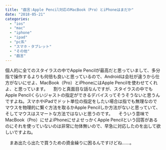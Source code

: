 ```yaml
---
title: "戯言:Apple Pencil対応のMacBook（Pro）とiPhoneはまだか"
date: "2018-05-21"
categories: 
  - "ios"
  - "mac"
  - "iphone"
  - "ipad"
  - "pc系"
  - "スマホ・タブレット"
  - "その他"
  - "戯言"
---
```


個人的に全てのスタイラスの中でApple Pencilが最高だと思っていまして、多分指で操作するよりも何倍も良いと思っているので、Androidは会社が違うから仕方がないにせよ、MacBook（Pro）とiPhoneにはApple Pencilを使わせてくれよ、と思っています。 　割りと真面目な話なんですが、スタイラスの中でもApple Pencilくらいジャストの指定ができるデバイスってそうそうないと思うんですよね。スマホやiPadでドット単位の指定をしたい場合は指でも無理なのでマウスを物理的に繋ぐ方法を取るかApple Pencilしか方法がないと思っていて、そしてマウスはスマートな方法ではないと思うのです。 　そういう意味でMacBook（Pro）にせよiPhoneにせよせっかくApple Pencilという回答があるのにそれを使っていないのは非常に勿体無いので、早急に対応したのを出して欲しいですよね。

　まあ出たら出たで買うための資金繰りに困るんですけどね……。
